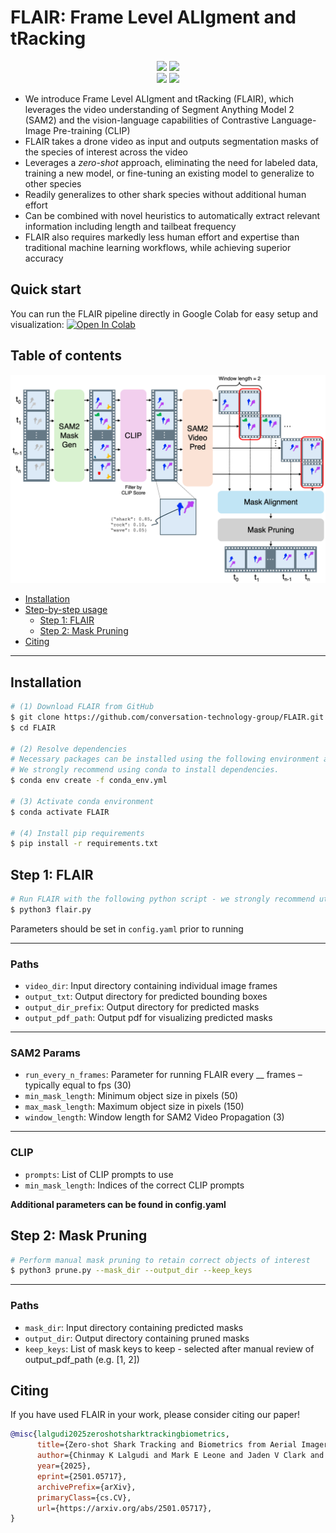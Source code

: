 # FLAIR: Frame Level ALIgment and tRacking
<div align="center">
  <img src="./media/output_example_video.gif" width="49.5%" style="margin:0;padding:0;border:none;">
  <img src="./media/overlaid_frames_zebra.gif" width="49.5%" style="margin:0;padding:0;border:none;"><br>
  <img src="./media/output_blacktip.gif" width="49.5%" style="margin:0;padding:0;border:none;">
  <img src="./media/overlaid_frames_output2.gif" width="49.5%" style="margin:0;padding:0;border:none;">
</div>


- We introduce Frame Level ALIgment and tRacking (FLAIR), which leverages the video understanding of Segment Anything Model 2 (SAM2) and the vision-language capabilities of Contrastive Language-Image Pre-training (CLIP)
- FLAIR takes a drone video as input and outputs segmentation masks of the species of interest across the video
- Leverages a *zero-shot* approach, eliminating the need for labeled data, training a new model, or fine-tuning an existing model to generalize to other species
- Readily generalizes to other shark species without additional human effort
- Can be combined with novel heuristics to automatically extract relevant information including length and tailbeat frequency
- FLAIR also requires markedly less human effort and expertise than traditional machine learning workflows, while achieving superior accuracy



## Quick start
You can run the FLAIR pipeline directly in Google Colab for easy setup and visualization: [![Open In Colab](https://colab.research.google.com/assets/colab-badge.svg)](https://colab.research.google.com/github/conservation-technology-group/FLAIR/blob/main/FLAIR.ipynb)

## Table of contents

![FLAIR Pipeline](FLAIR_method.png)

- [Installation](#installation)
- [Step-by-step usage](#step-by-step-usage)
  - [Step 1: FLAIR](#step-1-flair)
  - [Step 2: Mask Pruning](#step-2-mask-pruning)
- [Citing](#citing)

---

## Installation
```bash
# (1) Download FLAIR from GitHub
$ git clone https://github.com/conversation-technology-group/FLAIR.git
$ cd FLAIR

# (2) Resolve dependencies
# Necessary packages can be installed using the following environment and requirements files.
# We strongly recommend using conda to install dependencies.
$ conda env create -f conda_env.yml

# (3) Activate conda environment
$ conda activate FLAIR

# (4) Install pip requirements
$ pip install -r requirements.txt
```

## Step 1: FLAIR
```bash
# Run FLAIR with the following python script - we strongly recommend utilizing a GPU
$ python3 flair.py
```

Parameters should be set in `config.yaml` prior to running

---

### Paths
* `video_dir`: Input directory containing individual image frames  
* `output_txt`: Output directory for predicted bounding boxes  
* `output_dir_prefix`: Output directory for predicted masks  
* `output_pdf_path`: Output pdf for visualizing predicted masks  

---

### SAM2 Params
* `run_every_n_frames`: Parameter for running FLAIR every __ frames – typically equal to fps (30)  
* `min_mask_length`: Minimum object size in pixels (50)  
* `max_mask_length`: Maximum object size in pixels (150)  
* `window_length`: Window length for SAM2 Video Propagation (3)  

---

### CLIP
* `prompts`: List of CLIP prompts to use  
* `min_mask_length`: Indices of the correct CLIP prompts  


**Additional parameters can be found in config.yaml**

## Step 2: Mask Pruning
```bash
# Perform manual mask pruning to retain correct objects of interest
$ python3 prune.py --mask_dir --output_dir --keep_keys
```

---

### Paths
* `mask_dir`: Input directory containing predicted masks
* `output_dir`: Output directory containing pruned masks
* `keep_keys`: List of mask keys to keep - selected after manual review of output_pdf_path (e.g. [1, 2])


## Citing
If you have used FLAIR in your work, please consider citing our paper!

```bibtex
@misc{lalgudi2025zeroshotsharktrackingbiometrics,
      title={Zero-shot Shark Tracking and Biometrics from Aerial Imagery}, 
      author={Chinmay K Lalgudi and Mark E Leone and Jaden V Clark and Sergio Madrigal-Mora and Mario Espinoza},
      year={2025},
      eprint={2501.05717},
      archivePrefix={arXiv},
      primaryClass={cs.CV},
      url={https://arxiv.org/abs/2501.05717}, 
}
```
